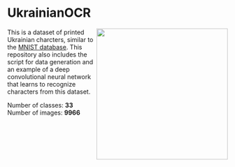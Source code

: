 # UkrainianOCR
<img align="right" width="300" src="https://github.com/un-olk/UkrainianOCR/blob/master/img/sample.png">

This is a dataset of printed Ukrainian charcters, similar to the [MNIST database](http://yann.lecun.com/exdb/mnist/).
This repository also includes the script for data generation and an example of a deep convolutional neural network 
that learns to recognize characters from this dataset.

Number of classes: **33**</br>
Number of images: **9966**
